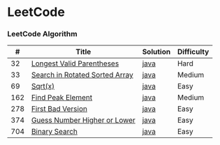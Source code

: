 LeetCode
========

### LeetCode Algorithm

| # | Title | Solution | Difficulty |
|---| ----- | -------- | ---------- |
|32|[Longest Valid Parentheses](https://leetcode.com/problems/longest-valid-parentheses/description/) | [java](https://github.com/Bihanghang/Notes/tree/master/notes/leetcode/LongestValidParentheses.md)|Hard|
|33|[Search in Rotated Sorted Array](https://leetcode.com/problems/search-in-rotated-sorted-array/description/) | [java](https://github.com/Bihanghang/Notes/tree/master/notes/leetcode/SearchinRotatedSortedArray.md)|Medium|
|69|[Sqrt(x)](https://leetcode.com/problems/sqrtx/description/) | [java](https://github.com/Bihanghang/Notes/tree/master/notes/leetcode/Sqrt.md)|Easy|
|162|[Find Peak Element](https://leetcode.com/problems/find-peak-element/description/) | [java](https://github.com/Bihanghang/Notes/tree/master/notes/leetcode/FindPeakElement.md)|Medium|
|278|[First Bad Version](https://leetcode.com/problems/first-bad-version/description/) | [java](https://github.com/Bihanghang/Notes/tree/master/notes/leetcode/FirstBadVersion.md)|Easy|
|374|[Guess Number Higher or Lower](https://leetcode.com/problems/guess-number-higher-or-lower/description/) | [java](https://github.com/Bihanghang/Notes/tree/master/notes/leetcode/GuessNumberHigherorLower.md)|Easy|
|704|[Binary Search](https://leetcode.com/problems/binary-search/description/) | [java](https://github.com/Bihanghang/Notes/tree/master/notes/leetcode/BinarySearch.md)|Easy|
